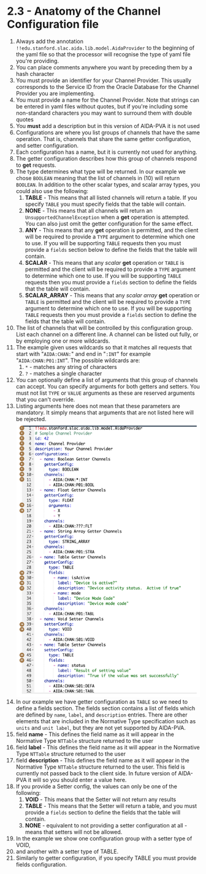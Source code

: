 # 2.3 - Anatomy of the Channel Configuration file
1. Always add the annotation `!!edu.stanford.slac.aida.lib.model.AidaProvider` to the beginning of the yaml file so that
   the processor will recognise the type of yaml file you're providing.
2. You can place comments anywhere you want by preceding them by a hash character
3. You must provide an identifier for your Channel Provider. This usually corresponds to the Service ID from the Oracle
   Database for the Channel Provider you are implementing.
4. You must provide a name for the Channel Provider. Note that strings can be entered in yaml files without quotes, but
   if you're including some non-standard characters you may want to surround them with double quotes
5. You **must** add a description but in this version of AIDA-PVA it is not used
6. Configurations are where you list groups of channels that have the same operation. That is, channels that share the
   same getter configuration, and setter configuration.
7. Each configuration has a name, but it is currently not used for anything.
8. The getter configuration describes how this group of channels respond to **get** requests.
9. The type determines what type will be returned. In our example we chose  `BOOLEAN` meaning that the list of channels
   in (10) will return `BOOLEAN`. In addition to the other scalar types, and scalar array types, you could also use the
   following:
    1. **TABLE** - This means that all listed channels will return a table. If you specify `TABLE` you must specify
       fields that the table will contain.
    2. **NONE** - This means that all channels will return an `UnsupportedChannelException` when a **get** operation is
       attempted. You can also just omit the getter configuration for the same effect.
    3. **ANY** - This means that any **get** operation is permitted, and the client will be required to provide a `TYPE`
       argument to determine which one to use. If you will be supporting `TABLE` requests then you must provide
       a `fields` section below to define the fields that the table will contain.
    4. **SCALAR** - This means that any _scalar_ **get** operation or `TABLE` is permitted and the client will be
       required to provide a `TYPE` argument to determine which one to use. If you will be supporting `TABLE` requests
       then you must provide a `fields` section to define the fields that the table will contain.
    5. **SCALAR_ARRAY** - This means that any _scalar array_ **get** operation or `TABLE` is permitted and the client
       will be required to provide a `TYPE` argument to determine which one to use. If you will be supporting `TABLE`
       requests then you must provide a `fields` section to define the fields that the table will contain.
10. The list of channels that will be controlled by this configuration group. List each channel on a different line. A
    channel can be listed out fully, or by employing one or more wildcards.
11. The example given uses wildcards so that it matches all requests that start with "`AIDA:CHAN:`" and end in "`:INT`"
    for example "`AIDA:CHAN:P01:INT`". The possible wildcards are:
    1. `*` - matches any string of characters
    2. `?` - matches a single character
12. You can optionally define a list of arguments that this group of channels can accept. You can specify arguments for
    both getters and setters. You must not list `TYPE` or `VALUE` arguments as these are reserved arguments that you
    can't override.
13. Listing arguments here does not mean that these parameters are mandatory. It simply means that arguments that are
    not listed here will be rejected.
    [![Anatomy of a Channel Configuration File](images/example_channels.png)](channels.yml)
14. In our example we have getter configuration as `TABLE` so we need to define a fields section. The fields section
    contains a list of fields which are defined by `name`, `label`, and `description` entries. There are other elements
    that are included in the Normative Type specification such as `units` and `unit label`, but they are not yet
    supported by AIDA-PVA.
15. field **name** - This defines the field name as it will appear in the Normative Type `NTTable` structure returned to
    the user
16. field **label** - This defines the field name as it will appear in the Normative Type `NTTable` structure returned
    to the user
17. field **description** - This defines the field name as it will appear in the Normative Type `NTTable` structure
    returned to the user. This field is currently not passed back to the client side. In future version of AIDA-PVA it
    will so you should enter a value here.
18. If you provide a Setter config, the values can only be one of the following:
    1. **VOID** - This means that the Setter will not return any results
    2. **TABLE** - This means that the Setter will return a table, and you must provide a `fields` section to define the
       fields that the table will contain.
    3. **NONE** - equivalent to not providing a setter configuration at all - means that setters will not be allowed.
19. In the example we show one configuration group with a setter type of VOID,
20. and another with a setter type of TABLE.
21. Similarly to getter configuration, if you specify TABLE you must provide fields configuration.
